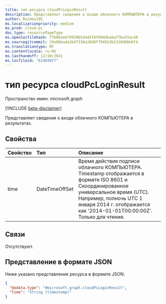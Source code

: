 ```yaml
---
title: тип ресурса cloudPcLoginResult
description: Представляет сведения о входе облачного КОМПЬЮТЕРА в результатах.
author: RuiHou105
ms.localizationpriority: medium
ms.prod: cloud-pc
doc_type: resourcePageType
ms.openlocfilehash: f7b083e679939b5d4d478f09ddba6af76a33ac49
ms.sourcegitcommit: 33e0bbada1b47310a18d8f794914b1319d88e6f4
ms.translationtype: MT
ms.contentlocale: ru-RU
ms.lasthandoff: 12/10/2021
ms.locfileid: "61403077"
---
```

# <a name="cloudpcloginresult-resource-type"></a>тип ресурса cloudPcLoginResult

Пространство имен: microsoft.graph

[!INCLUDE [beta-disclaimer](../../includes/beta-disclaimer.md)]

Представляет сведения о входе облачного КОМПЬЮТЕРА в результатах.

## <a name="properties"></a>Свойства

|Свойство|Тип|Описание|
|:---|:---|:---|
|time|DateTimeOffSet|Время действия подписи облачного КОМПЬЮТЕРА. Timestamp отображается в формате ISO 8601 и Скоординированное универсальное время (UTC). Например, полночь UTC 1 января 2014 г. отображается как '2014-01-01T00:00:00Z'. Только для чтения.|

## <a name="relationships"></a>Связи

Отсутствуют.

## <a name="json-representation"></a>Представление в формате JSON

Ниже указано представление ресурса в формате JSON.
<!-- {
  "blockType": "resource",
  "@odata.type": "microsoft.graph.cloudPcLoginResult",
  "openType": false
}
-->

``` json
{
  "@odata.type": "#microsoft.graph.cloudPcLoginResult",
  "time": "String (timestamp)"
}
```
